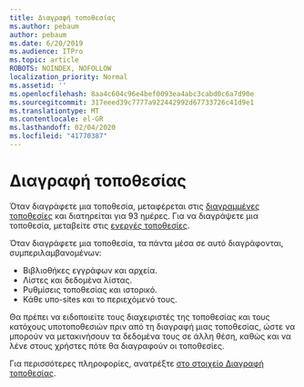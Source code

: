 ```yaml
---
title: Διαγραφή τοποθεσίας
ms.author: pebaum
author: pebaum
ms.date: 6/20/2019
ms.audience: ITPro
ms.topic: article
ROBOTS: NOINDEX, NOFOLLOW
localization_priority: Normal
ms.assetid: ''
ms.openlocfilehash: 8aa4c604c96e4bef0093ea4abc3cabd0c6a7d90e
ms.sourcegitcommit: 317eeed39c7777a922442992d67733726c41d9e1
ms.translationtype: MT
ms.contentlocale: el-GR
ms.lasthandoff: 02/04/2020
ms.locfileid: "41770387"
---
```

# <a name="delete-a-site"></a>Διαγραφή τοποθεσίας

Όταν διαγράφετε μια τοποθεσία, μεταφέρεται στις [διαγραμμένες τοποθεσίες](https://admin.microsoft.com/sharepoint) και διατηρείται για 93 ημέρες. Για να διαγράψετε μια τοποθεσία, μεταβείτε στις [ενεργές τοποθεσίες](https://admin.microsoft.com/sharepoint?page=sitemanagement&modern=true). 

Όταν διαγράφετε μια τοποθεσία, τα πάντα μέσα σε αυτό διαγράφονται, συμπεριλαμβανομένων:

- Βιβλιοθήκες εγγράφων και αρχεία.
- Λίστες και δεδομένα λίστας.
- Ρυθμίσεις τοποθεσίας και ιστορικό.
- Κάθε υπο-sites και το περιεχόμενό τους.

Θα πρέπει να ειδοποιείτε τους διαχειριστές της τοποθεσίας και τους κατόχους υποτοποθεσιών πριν από τη διαγραφή μιας τοποθεσίας, ώστε να μπορούν να μετακινήσουν τα δεδομένα τους σε άλλη θέση, καθώς και να λένε στους χρήστες πότε θα διαγραφούν οι τοποθεσίες.

Για περισσότερες πληροφορίες, ανατρέξτε [στο στοιχείο Διαγραφή τοποθεσίας](https://docs.microsoft.com/sharepoint/delete-site-collection).
